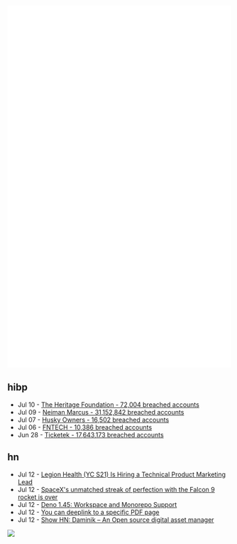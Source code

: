 ![Metrics](https://raw.githubusercontent.com/phixion/phixion/master/metrics.svg)

## hibp

<!--
for https://github.com/phixion/phixion/blob/main/.github/workflows/feeds.yml
-->
<!--START_SECTION:haveibeenpwnd-->
- Jul 10 - [The Heritage Foundation - 72,004 breached accounts](https://haveibeenpwned.com/PwnedWebsites#TheHeritageFoundation)
- Jul 09 - [Neiman Marcus - 31,152,842 breached accounts](https://haveibeenpwned.com/PwnedWebsites#NeimanMarcus)
- Jul 07 - [Husky Owners - 16,502 breached accounts](https://haveibeenpwned.com/PwnedWebsites#HuskyOwners)
- Jul 06 - [FNTECH - 10,386 breached accounts](https://haveibeenpwned.com/PwnedWebsites#RobloxDeveloperConference2024)
- Jun 28 - [Ticketek - 17,643,173 breached accounts](https://haveibeenpwned.com/PwnedWebsites#Ticketek)
<!--END_SECTION:haveibeenpwnd-->

## hn

<!--
for https://github.com/phixion/phixion/blob/main/.github/workflows/feeds.yml
-->
<!--START_SECTION:hn-->
- Jul 12 - [Legion Health (YC S21) Is Hiring a Technical Product Marketing Lead](https://www.ycombinator.com/companies/legion-health/jobs/9JHdQqJ-technical-product-marketing-lead-legion-health-y-combinator-startup)
- Jul 12 - [SpaceX's unmatched streak of perfection with the Falcon 9 rocket is over](https://arstechnica.com/space/2024/07/the-unmatched-streak-of-perfection-with-spacexs-falcon-9-rocket-is-over/)
- Jul 12 - [Deno 1.45: Workspace and Monorepo Support](https://deno.com/blog/v1.45)
- Jul 12 - [You can deeplink to a specific PDF page](https://technicalwriting.dev/www/pdf.html)
- Jul 12 - [Show HN: Daminik – An Open source digital asset manager](https://daminik.com)
<!--END_SECTION:hn-->

<!--
for https://yhype.me
-->
![](https://hit.yhype.me/github/profile?user_id=13013670)
